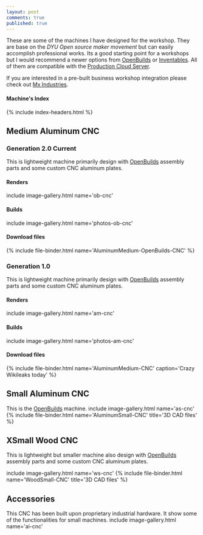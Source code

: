 ```yaml
---
layout: post
comments: true
published: true
---
```


These are some of the machines I have designed for the workshop. They are base on the *DYU Open source maker movement* but can easily accomplish professional works. Its a good starting point for a workshops but I would recommend a newer options from [OpenBuilds](https://openbuildspartstore.com/) or [Inventables](https://www.inventables.com/). All of them are compatible with the [Production Cloud Server](/open-source/#production-cloud-server).

If you are interested in a pre-built business workshop integration please check out [Mx Industries](/projects/2019-07-25-mx-industries.html).

#### Machine's Index
{% include index-headers.html %}

## Medium Aluminum CNC

### Generation 2.0 Current
This is lightweight machine primarily design with [OpenBuilds](https://openbuildspartstore.com/) assembly parts and some custom CNC aluminum plates.  
#### Renders
 include image-gallery.html name='ob-cnc'
#### Builds
 include image-gallery.html name='photos-ob-cnc'
#### Download files
{% include file-binder.html name='AluminumMedium-OpenBuilds-CNC' %}

### Generation 1.0
This is lightweight machine primarily design with [OpenBuilds](https://openbuildspartstore.com/) assembly parts and some custom CNC aluminum plates.  
#### Renders
 include image-gallery.html name='am-cnc'
#### Builds
 include image-gallery.html name='photos-am-cnc'
#### Download files
{% include file-binder.html name='AluminumMedium-CNC' caption='Crazy Wikileaks today' %}

## Small Aluminum CNC
This is the [OpenBuilds](https://openbuildspartstore.com/) machine.
 include image-gallery.html name='as-cnc'
{% include file-binder.html name='AluminumSmall-CNC' title='3D CAD files' %}

## XSmall Wood CNC
This is lightweight but smaller machine also design with [OpenBuilds](https://openbuildspartstore.com/) assembly parts and some custom CNC aluminum plates.

 include image-gallery.html name='ws-cnc'
{% include file-binder.html name='WoodSmall-CNC' title='3D CAD files' %}

## Accessories
This CNC has been built upon proprietary industrial hardware. It show some of the functionalities for small machines.
 include image-gallery.html name='ai-cnc'

